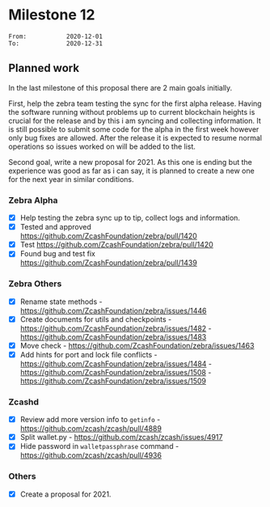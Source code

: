 # Milestone 12

```
From:           2020-12-01
To:             2020-12-31
```

## Planned work

In the last milestone of this proposal there are 2 main goals initially. 

First, help the zebra team testing the sync for the first alpha release. Having the software running without problems up to current blockchain heights is crucial for the release and by this i am syncing and collecting information. It is still possible to submit some code for the alpha in the first week however only bug fixes are allowed. After the release it is expected to resume normal operations so issues worked on will be added to the list. 

Second goal, write a new proposal for 2021. As this one is ending but the experience was good as far as i can say, it is planned to create a new one for the next year in similar conditions.  

### Zebra Alpha

- [x] Help testing the zebra sync up to tip, collect logs and information.
- [x] Tested and approved https://github.com/ZcashFoundation/zebra/pull/1420 
- [x] Test https://github.com/ZcashFoundation/zebra/pull/1420
- [x] Found bug and test fix https://github.com/ZcashFoundation/zebra/pull/1439

### Zebra Others

- [x] Rename state methods - https://github.com/ZcashFoundation/zebra/issues/1446
- [x] Create documents for utils and checkpoints - https://github.com/ZcashFoundation/zebra/issues/1482 - https://github.com/ZcashFoundation/zebra/issues/1483
- [x] Move check - https://github.com/ZcashFoundation/zebra/issues/1463
- [x] Add hints for port and lock file conflicts - https://github.com/ZcashFoundation/zebra/issues/1484 - https://github.com/ZcashFoundation/zebra/issues/1508 - https://github.com/ZcashFoundation/zebra/issues/1509

### Zcashd

- [x] Review add more version info to `getinfo` - https://github.com/zcash/zcash/pull/4889
- [x] Split wallet.py - https://github.com/zcash/zcash/issues/4917
- [x] Hide password in `walletpassphrase` command - https://github.com/zcash/zcash/pull/4936

### Others

- [x] Create a proposal for 2021.
